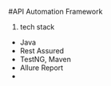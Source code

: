 #API Automation Framework 

<Write some words>

1. tech stack 
 - Java
 - Rest Assured
 - TestNG, Maven
 - Allure Report 
 - 